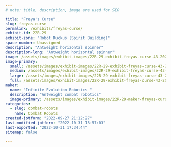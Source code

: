 ```yaml
---
# note: title, description, image are used for SEO

title: "Freya's Curse"
slug: freyas-curse
permalink: /exhibits/freyas-curse/
exhibit-id: 22R-29
exhibit-zone: "Robot Ruckus (Spirit Building)"
space-number: Unassigned
description: "Antweight horizontal spinner"
description-long: "Antweight horizontal spinner"
image: /assets/images/exhibit-images/22R-29-exhibit-freyas-curse-43-20210718-114121-2501-large.jpg
image-primary: 
  small: /assets/images/exhibit-images/22R-29-exhibit-freyas-curse-43-20210718-114121-2501-small.jpg
  medium: /assets/images/exhibit-images/22R-29-exhibit-freyas-curse-43-20210718-114121-2501-medium.jpg
  large: /assets/images/exhibit-images/22R-29-exhibit-freyas-curse-43-20210718-114121-2501-large.jpg
  full: /assets/images/exhibit-images/22R-29-exhibit-freyas-curse-43-20210718-114121-2501-full.jpg
maker: 
  name: "Infinite Evolution Robotics "
  description: "Antweight combat robotics"
  image-primary: /assets/images/exhibit-images/22R-29-maker-freyas-curse-20210718-114121-medium.jpg
categories: 
  - slug: combat-robots
    name: Combat Robots
created-jotform: "2022-09-27 21:12:27"
last-modified-jotform: "2022-10-31 13:57:03"
last-exported: "2022-10-31 17:34:44"
sitemap: false

---
```


